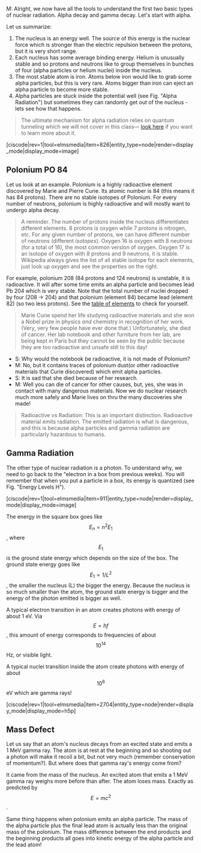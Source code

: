M: Alright, we now have all the tools to understand the first two basic types of nuclear radiation. Alpha decay and gamma decay. Let's start with alpha.

Let us summarize:

1. The nucleus is an energy well. The source of this energy is the nuclear force which is stronger than the electric repulsion between the protons, but it is very short range.
2. Each nucleus has some average binding energy. Helium is unusually stable and so protons and neutrons like to group themselves in bunches of four (alpha particles or helium nuclei) inside the nucleus.
3. The most stable atom is iron. Atoms below iron would like to grab some alpha particles, but this is very rare. Atoms bigger than iron can eject an alpha particle to become more stable.
4. Alpha particles are stuck inside the potential well (see Fig. "Alpha Radiation") but sometimes they can randomly get out of the nucleus - lets see how that happens. 

> The ultimate mechanism for alpha radiation relies on quantum tunneling which we will not cover in this class— <a href="https://www.youtube.com/watch?v=cTodS8hkSDg" target="_blank">look here</a> if you want to learn more about it.

[ciscode|rev=1|tool=elmsmedia|item=826|entity_type=node|render=display_mode|display_mode=image]

## Polonium PO 84 

Let us look at an example. Polonium is a highly radioactive element discovered by Marie and Pierre Curie. Its atomic number is 84 (this means it has 84 protons). There are no stable isotopes of Polonium. For every number of neutrons, polonium is highly radioactive and will mostly want to undergo alpha decay.

> A reminder. The number of protons inside the nucleus differentiates different elements. 8 protons is oxygen while 7 protons is nitrogen, etc. For any given number of protons, we can have different number of neutrons (different *isotopes*). Oxygen 16 is oxygen with 8 neutrons (for a total of 16), the most common version of oxygen. Oxygen 17 is an isotope of oxygen with 8 protons and 9 neutrons, it is stable. Wikipedia always gives the list of all stable isotope for each elements, just look up oxygen and see the properties on the right. 

For example, polonium 208 (84 protons and 124 neutrons) is unstable, it is radioactive. It will after some time emits an alpha particle and becomes lead Pb 204 which is very stable. Note that the total number of nuclei dropped by four (208 -> 204) and that polonium (element 84) became lead (element 82) (so two less protons). See the
<a href="http://www.webelements.com" target="_blank">table of elements</a> to check for yourself. 

>Marie Curie spend her life studying radioactive materials and she won a Nobel prize in physics _and_ chemistry in recognition of her work. (Very, very few people have ever done that.)
Unfortunately, she died of cancer. Her lab notebook and other furniture from her lab, are being kept in Paris but they cannot be seen by the public because they are too radioactive and unsafe still to this day!

- S: Why would the notebook be radioactive, it is not made of Polonium?
- M: No, but it contains traces of polonium dust(or other radioactive materials that Curie discovered) which emit alpha particles.
- S: It is sad that she died because of her research.
- M: Well you can die of cancer for other causes, but, yes, she was in contact with many dangerous materials. Now we do nuclear research much more safely and Marie lives on thru the many discoveries she made!

> Radioactive vs Radiation: This is an important distinction. Radioactive material emits radiation. The emitted radiation is what is dangerous, and this is because alpha particles and gamma  radiation are particularly hazardous to humans. 


## Gamma Radiation 

The other type of nuclear radiation is a photon. To understand why, we need to go back to the "electron in a box from previous weeks). You will remember that when you put a particle in a box, its energy is quantized (see Fig. "Energy Levels H").

[ciscode|rev=1|tool=elmsmedia|item=911|entity_type=node|render=display_mode|display_mode=image]

The energy in the square box goes like $$ E_n = n^2 E_1$$, where $$E_1$$ is the ground state energy which depends on the size of the box. The ground state energy goes like $$E_1 \propto 1/L^2$$, the smaller the nucleus (L) the bigger the energy. Because the nucleus is so much smaller than the atom, the ground state energy is bigger and the energy of the photon emitted is bigger as well.

A typical electron transition in an atom creates photons with energy of about 1 eV. Via $$E=hf$$, this amount of energy corresponds to frequencies of about $$10^{14}$$ Hz, or visible light.

A typical nuclei transition inside the atom create photons with energy of about $$10^6$$ eV which are gamma rays!

[ciscode|rev=1|tool=elmsmedia|item=2704|entity_type=node|render=display_mode|display_mode=h5p]


## Mass Defect 

Let us say that an atom's nucleus decays from an excited state and emits a 1 MeV gamma ray. The atom is at rest at the beginning and so shooting out a photon will make it recoil a bit, but not very much (remember conservation of momentum?). But where does that gamma ray's energy come from?

It came from the mass of the nucleus. An excited atom that emits a 1 MeV gamma ray weighs more before than after. The atom loses mass. Exactly as predicted by $$E=mc^2$$.

Same thing happens when polonium emits an alpha particle. The mass of the alpha particle plus the final lead atom is actually less than the original mass of the polonium. The mass difference between the end products and the beginning products all goes into kinetic energy of the alpha particle and the lead atom!